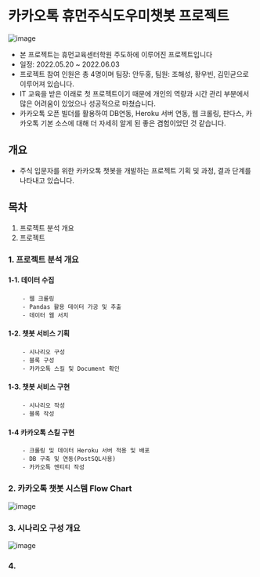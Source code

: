 # 카카오톡 휴먼주식도우미챗봇 프로젝트

![image](https://user-images.githubusercontent.com/101306629/171777658-641f5831-608c-4b8f-9b59-0c895c592d07.png)

* 본 프로젝트는 휴먼교육센터학원 주도하에 이루어진 프로젝트입니다
* 일정: 2022.05.20 ~ 2022.06.03
* 프로젝트 참여 인원은 총 4명이며 팀장: 안두홍, 팀원: 조해성, 황우빈, 김민균으로 이루어져 있습니다.
* IT 교육을 받은 이래로 첫 프로젝트이기 때문에 개인의 역량과 시간 관리 부분에서 많은 어려움이 있었으나 성공적으로 마쳤습니다.
* 카카오톡 오픈 빌더를 활용하여 DB연동, Heroku 서버 연동, 웹 크롤링, 판다스, 카카오톡 기본 소스에 대해 더 자세히 알게 된 좋은 겸험이었던 것 같습니다.

## 개요
* 주식 입문자를 위한 카카오톡 챗봇을 개발하는 프로젝트 기획 및 과정, 결과 단계를 나타내고 있습니다.

## 목차
1. 프로젝트 분석 개요
2. 프로젝트 

### 1. 프로젝트 분석 개요
#### 1-1. 데이터 수집
        - 웹 크롤링
        - Pandas 활용 데이터 가공 및 추출
        - 데이터 웹 서치
#### 1-2. 챗봇 서비스 기획
        - 시나리오 구성
        - 블록 구성
        - 카카오톡 스킬 및 Document 확인
#### 1-3. 챗봇 서비스 구현
        - 시나리오 작성
        - 블록 작성
#### 1-4 카카오톡 스킬 구현
        - 크롤링 및 데이터 Heroku 서버 적용 및 배포
        - DB 구축 및 연동(PostSQL사용)
        - 카카오톡 엔티티 작성

### 2. 카카오톡 챗봇 시스템 Flow Chart
![image](https://user-images.githubusercontent.com/101306629/171781823-b6eb8e9c-0f34-49fe-8fcc-8be837eb049c.png)

### 3. 시나리오 구성 개요
![image](https://user-images.githubusercontent.com/101306629/171781871-fa5043e9-4235-42f1-9a7d-14e95ab1d2e7.png)

### 4. 

